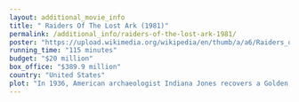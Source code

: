 ```yaml
---
layout: additional_movie_info
title: " Raiders Of The Lost Ark (1981)"
permalink: /additional_info/raiders-of-the-lost-ark-1981/
poster: "https://upload.wikimedia.org/wikipedia/en/thumb/a/a6/Raiders_of_the_Lost_Ark_Theatrical_Poster.jpg/220px-Raiders_of_the_Lost_Ark_Theatrical_Poster.jpg"
running_time: "115 minutes"
budget: "$20 million"
box_office: "$389.9 million"
country: "United States"
plot: "In 1936, American archaeologist Indiana Jones recovers a Golden Idol from a booby-trapped Peruvian temple. Rival archaeologist René Belloq corners him and steals the idol; Jones escapes in a waiting float plane. After returning to the United States, Jones is briefed by two Army Intelligence agents that Nazi German forces are excavating at Tanis, Egypt, and one of their telegrams mentions Jones' former mentor Abner Ravenwood. Jones deduces that the Nazis are seeking the Ark of the Covenant, which Adolf Hitler believes will make their army invincible. The agents recruit Jones to recover the Ark first.\n\nAt a bar in Nepal, Jones reunites with Abner's daughter Marion, with whom Jones once had an illicit relationship, and learns that Abner is dead. The bar is set ablaze during a scuffle with Gestapo agent Arnold Toht, who arrives to take a medallion from Marion. Toht attempts to recover the medallion from the flames, but only burns its image into his hand. Jones and Marion safely take the medallion and escape.\n\nTraveling to Cairo, the pair meet Jones's friend Sallah. Sallah reveals Belloq is assisting the Nazis, who have fashioned an incomplete replica medallion from the burns on Toht's hand. Nazi soldiers and mercenaries attack Jones, and Marion is seemingly killed, leaving Jones despondent. An imam deciphers the medallion for Jones, revealing that one side bears a warning against disturbing the Ark, and the other bears the complete measurements for the \"staff of Ra\", an item used to locate the Ark. Jones and Sallah realize that the Nazis are digging in the wrong location, infiltrate the Nazi dig site, and use the medallion and the correctly sized staff of Ra to locate the Well of Souls, the Ark's resting place. They recover the Ark, a golden, intricately decorated chest, but Belloq and the Nazis discover them and seize it. Jones and Marion, whom Belloq has held captive, are sealed inside the well, but the pair escape and Jones captures a truck carrying the Ark. Alongside Marion, Jones arranges to transport the Ark to London aboard a tramp steamer. A German U-boat intercepts the steamer and seizes the Ark and Marion; Jones covertly boards the U-boat. The vessel travels to an island in the Aegean Sea, where Belloq intends to test the power of the Ark before presenting it to Hitler.\n\nOn the island, Jones ambushes the Nazi group and threatens to destroy the Ark but surrenders after Belloq deduces that Jones would never destroy something so historically significant, also surmising that Jones wants to know if the Ark's power is real. The Nazis restrain Jones and Marion at the testing site as Belloq ceremonially opens the Ark but finds only sand inside. At Jones' instruction, he and Marion close their eyes to avoid looking at the opened Ark, as it releases spirits, flames, and bolts of energy that kill Belloq, Toht, and the assembled Nazis before sealing itself shut. Jones and Marion open their eyes to find the area cleared of bodies and their bindings removed.\n\nBack in Washington, D.C., the United States government rewards Jones for securing the Ark. Despite Jones' insistence, the agents state only that the Ark has been moved to an undisclosed location for \"top men\" to study. In a vast warehouse, the Ark is crated up and stored among countless other crates."
---
```

